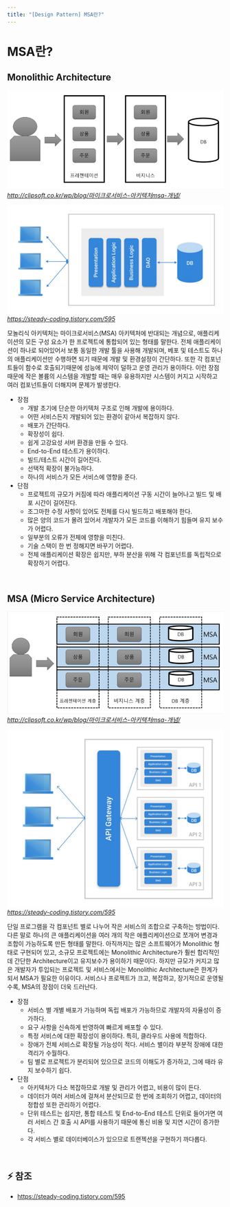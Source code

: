```yaml
---
title: "[Design Pattern] MSA란?"
---
```


# MSA란?


## Monolithic Architecture

![missing](../assets/img/2022/221124_1.png)*http://clipsoft.co.kr/wp/blog/마이크로서비스-아키텍처msa-개념/*

![missing](../assets/img/2022/221124_2.png)*https://steady-coding.tistory.com/595*

모놀리식 아키텍처는 마이크로서비스(MSA) 아키텍처에 반대되는 개념으로, 애플리케이션의 모든 구성 요소가 한 프로젝트에 통합되어 있는 형태를 말한다. 전체 애플리케이션이 하나로 되어있어서 보통 동일한 개발 툴을 사용해 개발되며, 베포 및 테스트도 하나의 애플리케이션만 수행하면 되기 때문에 개발 및 환경설정이 간단하다. 또한 각 컴포넌트들이 함수로 호출되기때문에 성능에 제약이 덜하고 운영 관리가 용이하다. 이런 장점때문에 작은 볼륨의 시스템을 개발할 때는 매우 유용하지만 시스템이 커지고 시작하고 여러 컴포넌트들이 더해지며 문제가 발생한다.

* 장점
  - 개발 초기에 단순한 아키텍처 구조로 인해 개발에 용이하다.
  - 어떤 서비스든지 개발되어 있는 환경이 같아서 복잡하지 않다.
  - 배포가 간단하다.
  - 확장성이 쉽다.
  - 쉽게 고강요성 서버 환경을 만들 수 있다.
  - End-to-End 테스트가 용이하다.
  - 빌드/테스트 시간이 길어진다.
  - 선택적 확장이 불가능하다.
  - 하나의 서비스가 모든 서비스에 영향을 준다.
* 단점
  - 프로젝트의 규모가 커짐에 따라 애플리케이션 구동 시간이 늘어나고 빌드 및 배포 시간이 길어진다.
  - 조그마한 수정 사항이 있어도 전체를 다시 빌드하고 배포해야 한다.
  - 많은 양의 코드가 몰려 있어서 개발자가 모든 코드를 이해하기 힘들며 유지 보수가 어렵다.
  - 일부분의 오류가 전체에 영향을 미친다.
  - 기술 스택이 한 번 정해지면 바꾸기 어렵다.
  - 전체 애플리케이션 확장은 쉽지만, 부하 분산을 위해 각 컴포넌트를 독립적으로 확장하기 어렵다.

<br>

## MSA (Micro Service Architecture)

![missing](../assets/img/2022/221124_3.png)*http://clipsoft.co.kr/wp/blog/마이크로서비스-아키텍처msa-개념/*

![missing](../assets/img/2022/221124_4.png)*https://steady-coding.tistory.com/595*

단일 프로그램을 각 컴포넌트 별로 나누어 작은 서비스의 조합으로 구축하는 방법이다. 다른 말로 하나의 큰 애플리케이션을 여러 개의 작은 애플리케이션으로 쪼개어 변경과 조합이 가능하도록 만든 형태를 말한다. 아직까지는 많은 소프트웨어가 Monolithic 형태로 구현되어 있고, 소규모 프로젝트에는 Monolithic Architecture가 훨씬 합리적인데 간단한 Architecture이고 유지보수가 용이하기 때문이다. 하지만 규모가 커지고 많은 개발자가 투입되는 프로젝트 및 서비스에서는 Monolithic Architecture은 한계가 되서 MSA가 필요한 이유이다. 서비스나 프로젝트가 크고, 복잡하고, 장기적으로 운영될수록, MSA의 장점이 더욱 드러난다.

* 장점
  - 서비스 별 개별 배포가 가능하며 독립 배포가 가능하므로 개발자의 자율성이 증가하다.
  - 요구 사항을 신속하게 반영하여 빠르게 배포할 수 있다.
  - 특정 서비스에 대한 확장성이 용이하다. 특히, 클라우드 사용에 적합하다.
  - 장애가 전체 서비스로 확장될 가능성이 적다. 서비스 별이라 부분적 장애에 대한 격리가 수월하다.
  - 팀 별로 프로젝트가 분리되어 있으므로 코드의 이해도가 증가하고, 그에 때라 유지 보수하기 쉽다.
* 단점
  - 아키텍처가 다소 복잡하므로 개발 및 관리가 어렵고, 비용이 많이 든다.
  - 데이터가 여러 서비스에 걸쳐서 분산되므로 한 번에 조회하기 어렵고, 데이터의 정합성 또한 관리하기 어렵다.
  - 단위 테스트는 쉽지만, 통합 테스트 및 End-to-End 테스트 단위로 들어가면 여러 서비스 간 호출 시 API를 사용하기 때문에 통신 비용 및 지연 시간이 증가한다.
  - 각 서비스 별로 데이터베이스가 있으므로 트랜젝션을 구현하기 까다롭다.

<br>

## ⚡ 참조 
* <a href="https://steady-coding.tistory.com/595">https://steady-coding.tistory.com/595</a>

<br>

